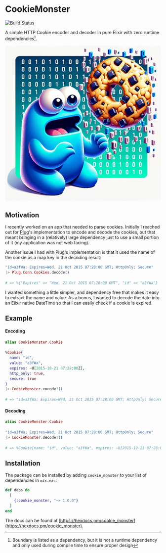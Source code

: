 # CookieMonster

[![Build Status](https://img.shields.io/endpoint.svg?url=https%3A%2F%2Factions-badge.atrox.dev%2Fdkarter%2Fcookie_monster%2Fbadge&style=for-the-badge)](https://actions-badge.atrox.dev/dkarter/cookie_monster/goto)

A simple HTTP Cookie encoder and decoder in pure Elixir with zero runtime dependencies[^1].

![cookie monster logo](img/cookie_monster.webp)

## Motivation

I recently worked on an app that needed to parse cookies. Initially I reached
out for [Plug](https://hex.pm/packages/plug)'s implementation to encode
and decode the cookies, but that meant bringing in a (relatively) large dependency just to use a small portion of it (my application was not web facing).

Another issue I had with Plug's implementation is that it used the name of the cookie as a map key in the decoding result:

```elixir
"id=a3fWa; Expires=Wed, 21 Oct 2015 07:28:00 GMT; HttpOnly; Secure"
|> Plug.Conn.Cookies.decode()

# => %{"Expires" => "Wed, 21 Oct 2015 07:28:00 GMT", "id" => "a3fWa"}
```

I wanted something a little simpler, and dependency free that makes it easy to extract the name and
value. As a bonus, I wanted to decode the date into an Elixir native DateTime
so that I can easily check if a cookie is expired.

## Example

#### Encoding

```elixir
alias CookieMonster.Cookie

%Cookie{
  name: "id",
  value: "a3fWa",
  expires: ~U[2015-10-21 07:28:00Z],
  http_only: true,
  secure: true
}
|> CookieMonster.encode!()

# => "id=a3fWa; Expires=Wed, 21 Oct 2015 07:28:00 GMT; HttpOnly; Secure"
```

#### Decoding

```elixir
alias CookieMonster.Cookie

"id=a3fWa; Expires=Wed, 21 Oct 2015 07:28:00 GMT; HttpOnly; Secure"
|> CookieMonster.decode!()

# => %Cookie{name: "id", value: "a3fWa", expires: ~U[2015-10-21 07:28:00Z], http_only: true, secure: true}
```

## Installation

The package can be installed by adding `cookie_monster` to your list of
dependencies in `mix.exs`:

<!-- x-release-please-start-version -->

```elixir
def deps do
  [
    {:cookie_monster, "~> 1.0.0"}
  ]
end
```

<!-- x-release-please-end-version -->

The docs can be found at [https://hexdocs.pm/cookie_monster](https://hexdocs.pm/cookie_monster).

[^1]: Boundary is listed as a dependency, but it is not a runtime dependency and only used during compile time to ensure proper design
